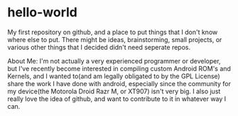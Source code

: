# hello-world
My first repository on github, and a place to put things that I don't know where else to put. There might be ideas, brainstorming, small projects, or various other things that I decided didn't need seperate repos.

About Me:
I'm not actually a very experienced programmer or developer, but I've recently become interested in compiling custom Android ROM's and Kernels, and I wanted to(and am legally obligated to by the GPL License) share the work I have done with android, especially since the community for my device(the Motorola Droid Razr M, or XT907) isn't very big. I also just really love the idea of github, and want to contribute to it in whatever way I can.
